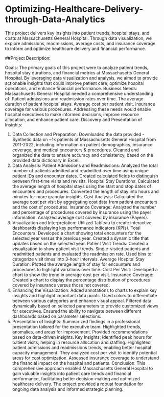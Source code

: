 # Optimizing-Healthcare-Delivery-through-Data-Analytics
This project delivers key insights into patient trends, hospital stays, and costs at Massachusetts General Hospital. Through data visualization, we explore admissions, readmissions, average costs, and insurance coverage to inform and optimize healthcare delivery and financial performance.

##Project Description:

Goals: The primary goals of this project were to analyze patient trends, hospital stay durations, and financial metrics at Massachusetts General Hospital. By leveraging data visualization and analysis, we aimed to provide actionable insights that could improve patient care, optimize hospital operations, and enhance financial performance.
Business Needs: Massachusetts General Hospital needed a comprehensive understanding of:
Patient admissions and readmission rates over time.
The average duration of patient hospital stays.
Average cost per patient visit.
Insurance coverage for various procedures.
Addressing these needs would enable hospital executives to make informed decisions, improve resource allocation, and enhance patient care.
Discovery and Presentation of Insights:
1. Data Collection and Preparation:
Downloaded the data provided - Synthetic data on ~1k patients of Massachusetts General Hospital from 2011-2022, including information on patient demographics, insurance coverage, and medical encounters & procedures.
Cleaned and organized the data to ensure accuracy and consistency, based on the provided data dictionary in Excel.
2. Data Analysis:
Patient Admissions and Readmissions:
Analyzed the total number of patients admitted and readmitted over time using unique patient IDs and encounter dates.
Created calculated fields to distinguish between first-time visits and revisits.
Hospital Stay Durations:
Calculated the average length of hospital stays using the start and stop dates of encounters and procedures.
Converted the length of stay into hours and minutes for more granular insights.
Cost Analysis:
Calculated the average cost per visit by aggregating cost data from patient encounters and the cost of procedures.
Insurance Coverage:
Analyzed the number and percentage of procedures covered by insurance using the payer information.
Analyzed average cost covered by insurance (Payers).
3. Visualization and Interpretation:
Utilized Tableau to create interactive dashboards displaying key performance indicators (KPIs).
Total Encounters:
Developed a chart showing total encounters for the selected year versus the previous year.
Created a dynamic title that updates based on the selected year.
Patient Visit Trends:
Created a visualization to show patient visit trends.
Single-visited patients and readmitted patients and evaluated the readmission rate.
Used bins to categorize visit times into 3-hour intervals.
Average Hospital Stay Duration:
Plotted the average length of stay for encounters and procedures to highlight variations over time.
Cost Per Visit:
Developed a chart to show the trend in average cost per visit.
Insurance Coverage:
Created a chart to display the percentage distribution of procedures covered by insurance versus those not covered.
4. Enhancing the Visualization:
Added annotations to charts to explain key insights and highlight important data points.
Used colors to differentiate between various categories and enhance visual appeal.
Filtered data dynamically based on selected parameters to provide customized views for executives.
Ensured the ability to navigate between different dashboards based on parameter selections.
5. Presentation of Insights:
Summarized findings in a professional presentation tailored for the executive team.
Highlighted trends, anomalies, and areas for improvement.
Provided recommendations based on data-driven insights.
Key Insights:
Identified peak hours for patient visits, helping in resource allocation and staffing.
Highlighted patient admissions and readmissions trends, enabling better hospital capacity management.
They analyzed cost per visit to identify potential areas for cost optimization.
Assessed insurance coverage to understand the financial impact on the hospital and patients.
Conclusion: This comprehensive approach enabled Massachusetts General Hospital to gain valuable insights into patient care trends and financial performance, facilitating better decision-making and optimized healthcare delivery. The project provided a robust foundation for ongoing data analysis and informed strategic planning.
